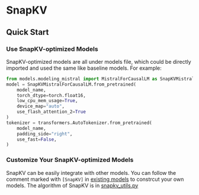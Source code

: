 # SnapKV
## Quick Start
### Use SnapKV-optimized Models
SnapKV-optimized models are all under models file, which could be directly imported and used the same like baseline models.
For example: 
```python
from models.modeling_mistral import MistralForCausalLM as SnapKVMistralForCausalLM
model = SnapKVMistralForCausalLM.from_pretrained(
    model_name,
    torch_dtype=torch.float16,
    low_cpu_mem_usage=True,
    device_map="auto",
    use_flash_attention_2=True
)
tokenizer = transformers.AutoTokenizer.from_pretrained(
    model_name,
    padding_side="right",
    use_fast=False,
)
```

### Customize Your SnapKV-optimized Models
SnapKV can be easily integrate with other models. You can follow the comment marked with `[SnapKV]` in [existing models](./models) to constrcut your own models. The algorithm of SnapKV is in [snapkv_utils.py](./snapkv_utils.py)